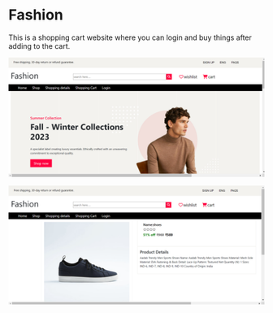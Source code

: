 # Fashion

This is a shopping cart website where you can login and buy things after adding to the cart.

![frontend](/website_img/pic1.png)

![addcart](/website_img/pic2.png)